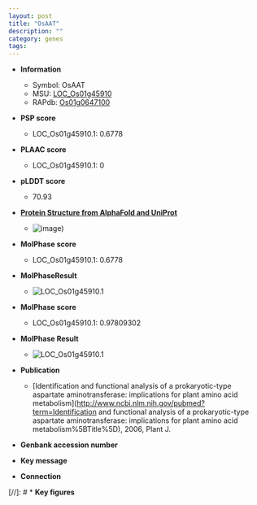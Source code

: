 ```yaml
---
layout: post
title: "OsAAT"
description: ""
category: genes
tags: 
---
```


* **Information**  
    + Symbol: OsAAT  
    + MSU: [LOC_Os01g45910](http://rice.plantbiology.msu.edu/cgi-bin/ORF_infopage.cgi?orf=LOC_Os01g45910)  
    + RAPdb: [Os01g0647100](http://rapdb.dna.affrc.go.jp/viewer/gbrowse_details/irgsp1?name=Os01g0647100)  

* **PSP score**  
    + LOC_Os01g45910.1: 0.6778 

* **PLAAC score**  
    + LOC_Os01g45910.1: 0 

* **pLDDT score**
    + 70.93

* **[Protein Structure from AlphaFold and UniProt](https://www.uniprot.org/uniprotkb/A0A0P0V5W3/entry#structure)**
    + ![image](https://ricepsp.github.io/images/A/AF-A0A0P0V5W3-F1.png))

* **MolPhase score**
    + LOC_Os01g45910.1: 0.6778

* **MolPhaseResult**
    + ![LOC_Os01g45910.1](https://ricepsp.github.io/pictures/LOC_Os01g/LOC_Os01g45910.1.png)

* **MolPhase score**
    + LOC_Os01g45910.1: 0.97809302

* **MolPhase Result**
    + ![LOC_Os01g45910.1](https://304243504.github.io/Pictures/LOC_Os01g/LOC_Os01g45910.1.png)

* **Publication**  
    + [Identification and functional analysis of a prokaryotic-type aspartate aminotransferase: implications for plant amino acid metabolism](http://www.ncbi.nlm.nih.gov/pubmed?term=Identification and functional analysis of a prokaryotic-type aspartate aminotransferase: implications for plant amino acid metabolism%5BTitle%5D), 2006, Plant J.

* **Genbank accession number**  

* **Key message**  

* **Connection**  

[//]: # * **Key figures**  


